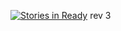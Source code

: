 [![Stories in Ready](https://badge.waffle.io/Demango/AWSCodeDeployTest.png?label=ready&title=Ready)](https://waffle.io/Demango/AWSCodeDeployTest)
rev 3
